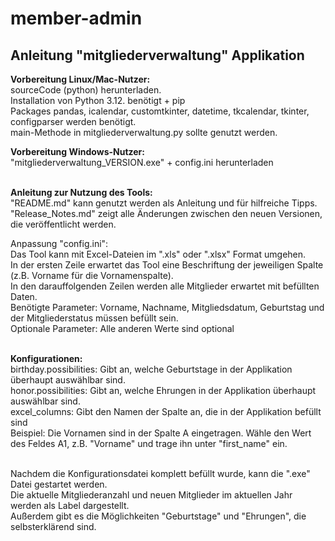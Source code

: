 # member-admin

## Anleitung "mitgliederverwaltung" Applikation

**Vorbereitung Linux/Mac-Nutzer:** <br>
sourceCode (python) herunterladen. <br>
Installation von Python 3.12. benötigt + pip <br>
Packages pandas, icalendar, customtkinter, datetime, tkcalendar, tkinter, configparser werden benötigt. <br>
main-Methode in mitgliederverwaltung.py sollte genutzt werden. 

**Vorbereitung Windows-Nutzer:** <br>
"mitgliederverwaltung_VERSION.exe" + config.ini herunterladen<br><br>

**Anleitung zur Nutzung des Tools:** <br>
"README.md" kann genutzt werden als Anleitung und für hilfreiche Tipps. <br>
"Release_Notes.md" zeigt alle Änderungen zwischen den neuen Versionen, die veröffentlicht werden. <br>

Anpassung "config.ini": <br>
Das Tool kann mit Excel-Dateien im ".xls" oder ".xlsx" Format umgehen. <br>
In der ersten Zeile erwartet das Tool eine Beschriftung der jeweiligen Spalte (z.B. Vorname für die Vornamenspalte). <br>
In den darauffolgenden Zeilen werden alle Mitglieder erwartet mit befüllten Daten.<br>
Benötigte Parameter: Vorname, Nachname, Mitgliedsdatum, Geburtstag und der Mitgliederstatus müssen befüllt sein. <br>
Optionale Parameter: Alle anderen Werte sind optional<br><br>

**Konfigurationen:** <br>
birthday.possibilities: Gibt an, welche Geburtstage in der Applikation überhaupt auswählbar sind. <br>
honor.possibilities: Gibt an, welche Ehrungen in der Applikation überhaupt auswählbar sind. <br>
excel_columns: Gibt den Namen der Spalte an, die in der Applikation befüllt sind <br>
Beispiel: Die Vornamen sind in der Spalte A eingetragen. Wähle den Wert des Feldes A1, z.B. "Vorname" und trage ihn unter "first_name" ein.<br><br> 

Nachdem die Konfigurationsdatei komplett befüllt wurde, kann die ".exe" Datei gestartet werden.<br>
Die aktuelle Mitgliederanzahl und neuen Mitglieder im aktuellen Jahr werden als Label dargestellt. <br>
Außerdem gibt es die Möglichkeiten "Geburtstage" und "Ehrungen", die selbsterklärend sind. 

